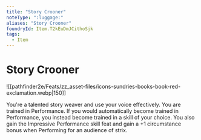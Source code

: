 ```yaml
---
title: "Story Crooner"
noteType: ":luggage:"
aliases: "Story Crooner"
foundryId: Item.T2kEuDmJCithoSjk
tags:
  - Item
---
```


# Story Crooner
![[pathfinder2e/Feats/zz_asset-files/icons-sundries-books-book-red-exclamation.webp|150]]

You're a talented story weaver and use your voice effectively. You are trained in Performance. If you would automatically become trained in Performance, you instead become trained in a skill of your choice. You also gain the Impressive Performance skill feat and gain a +1 circumstance bonus when Performing for an audience of strix.
